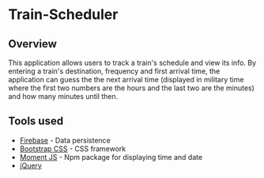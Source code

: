 # Train-Scheduler
## Overview
This application allows users to track a train's schedule and view its info. By entering a train's destination, frequency and first arrival time, the application can guess the the next arrival time (displayed in military time where the first two numbers are the hours and the last two are the minutes) and how many minutes until then.
## Tools used
* [Firebase](https://firebase.google.com/) - Data persistence
* [Bootstrap CSS](https://getbootstrap.com/) - CSS framework
* [Moment JS](https://momentjs.com/) - Npm package for displaying time and date
* [jQuery](https://jquery.com/)
